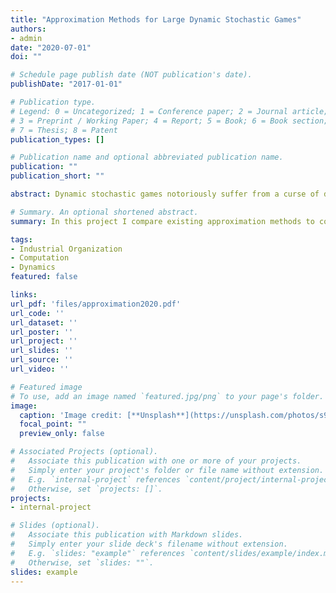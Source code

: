```yaml
---
title: "Approximation Methods for Large Dynamic Stochastic Games"
authors:
- admin
date: "2020-07-01"
doi: ""

# Schedule page publish date (NOT publication's date).
publishDate: "2017-01-01"

# Publication type.
# Legend: 0 = Uncategorized; 1 = Conference paper; 2 = Journal article;
# 3 = Preprint / Working Paper; 4 = Report; 5 = Book; 6 = Book section;
# 7 = Thesis; 8 = Patent
publication_types: []

# Publication name and optional abbreviated publication name.
publication: ""
publication_short: ""

abstract: Dynamic stochastic games notoriously suffer from a curse of dimensionality that makes computing the Markov Perfect Equilibrium of large games infeasible. This article compares the existing approximation methods and alternative equilibrium concepts that have been proposed in the literature to overcome this problem. No method clearly dominates the others but some are dominated in all dimensions. In general, alternative equilibrium concepts outperform sampling-based approximation methods. I propose a new game structure, games with random order, in which players move sequentially and the order of play is unknown. The Markov Perfect equilibrium of this game consistently outperforms all existing approximation methods in terms of approximation accuracy while still being extremely efficient in terms of computational time.

# Summary. An optional shortened abstract.
summary: In this project I compare existing approximation methods to compute Markow Perfect Equilibrium in dynamic stochastic games with large state spaces. I also propose a new approximation method called "Games with Random Order".

tags:
- Industrial Organization
- Computation
- Dynamics
featured: false

links:
url_pdf: 'files/approximation2020.pdf'
url_code: ''
url_dataset: ''
url_poster: ''
url_project: ''
url_slides: ''
url_source: ''
url_video: ''

# Featured image
# To use, add an image named `featured.jpg/png` to your page's folder. 
image:
  caption: 'Image credit: [**Unsplash**](https://unsplash.com/photos/s9CC2SKySJM)'
  focal_point: ""
  preview_only: false

# Associated Projects (optional).
#   Associate this publication with one or more of your projects.
#   Simply enter your project's folder or file name without extension.
#   E.g. `internal-project` references `content/project/internal-project/index.md`.
#   Otherwise, set `projects: []`.
projects:
- internal-project

# Slides (optional).
#   Associate this publication with Markdown slides.
#   Simply enter your slide deck's filename without extension.
#   E.g. `slides: "example"` references `content/slides/example/index.md`.
#   Otherwise, set `slides: ""`.
slides: example
---
```

